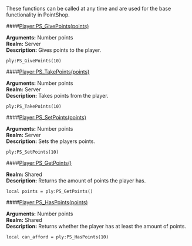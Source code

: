 <p class="lead">These functions can be called at any time and are used for the base functionality in PointShop.</p>

####<a href="#give-points" name="give-points">Player:PS_GivePoints(points)</a>

**Arguments:** <span class="type">Number</span> points  
**Realm:** <span class="server">Server</span>  
**Description:** Gives points to the player.

    ply:PS_GivePoints(10)

####<a href="#take-points" name="take-points">Player:PS_TakePoints(points)</a>

**Arguments:** <span class="type">Number</span> points  
**Realm:** <span class="server">Server</span>  
**Description:** Takes points from the player.

    ply:PS_TakePoints(10)

####<a href="#take-points" name="take-points">Player:PS_SetPoints(points)</a>

**Arguments:** <span class="type">Number</span> points  
**Realm:** <span class="server">Server</span>  
**Description:** Sets the players points.

    ply:PS_SetPoints(10)

####<a href="#get-points" name="get-points">Player:PS_GetPoints()</a>

**Realm:** <span class="shared">Shared</span>  
**Description:** Returns the amount of points the player has.

    local points = ply:PS_GetPoints()

####<a href="#get-points" name="get-points">Player:PS_HasPoints(points)</a>

**Arguments:** <span class="type">Number</span> points  
**Realm:** <span class="shared">Shared</span>  
**Description:** Returns whether the player has at least the amount of points.

    local can_afford = ply:PS_HasPoints(10)

